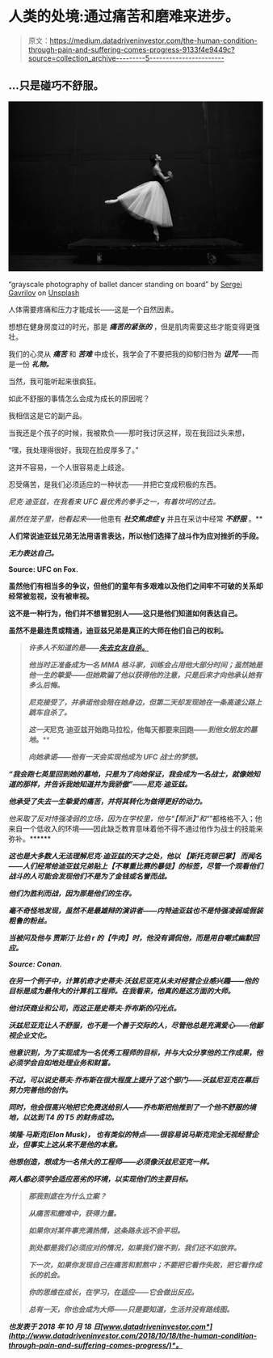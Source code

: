 # 人类的处境:通过痛苦和磨难来进步。

> 原文：<https://medium.datadriveninvestor.com/the-human-condition-through-pain-and-suffering-comes-progress-9133f4e9449c?source=collection_archive---------5----------------------->

## …只是碰巧不舒服。

![](img/3010ef5469470cda2d47e4de247c1f01.png)

“grayscale photography of ballet dancer standing on board” by [Sergei Gavrilov](https://unsplash.com/@gavrilovsergphoto?utm_source=medium&utm_medium=referral) on [Unsplash](https://unsplash.com?utm_source=medium&utm_medium=referral)

人体需要疼痛和压力才能成长——这是一个自然因素。

想想在健身房度过的时光，那是 ***痛苦的******紧张的*** ，但是肌肉需要这些才能变得更强壮。

我们的心灵从 ***痛苦*** 和 ***苦难*** 中成长，我学会了不要把我的抑郁归咎为 ***诅咒***——而是一份 ***礼物。***

当然，我可能听起来很疯狂。

如此不舒服的事情怎么会成为成长的原因呢？

我相信这是它的副产品。

当我还是个孩子的时候，我被欺负——那时我讨厌这样，现在我回过头来想，

“嘿，我处理得很好，我现在脸皮厚多了。”

这并不容易，一个人很容易走上歧途。

忍受痛苦，是我们必须适应的一种状态——并把它变成积极的东西。

*尼克·迪亚兹，在我看来 UFC 最优秀的拳手之一，有着坎坷的过去。*

*虽然在笼子里，他看起来*——他患有 ***社交焦虑症* y** 并且在采访中经常 ***不舒服*** 。**

**人们常说迪亚兹兄弟无法用语言表达，所以他们选择了战斗作为应对挫折的手段。**

*****无力表达自己。*****

****Source: UFC on Fox.****

**虽然他们有相当多的争议，但他们的童年有多艰难以及他们之间牢不可破的关系却经常被忽视，没有被审视。**

**这不是一种行为，他们并不想冒犯别人——这只是他们知道如何表达自己。**

**虽然不是最连贯或精通，迪亚兹兄弟是真正的大师在他们自己的权利。**

> ***许多人不知道的是——[*失去女友自杀。*](https://www.sportsjoe.ie/mma/original-conor-mcgregor-nick-diaz-recounts-heartwrenching-story-of-his-girlfriends-suicide-39736)***
> 
> ***他当时正准备成为一名 MMA 格斗家，训练会占用他大部分时间；虽然她是他一生的挚爱——但她欺骗了他以获得他的注意，只是后来才向他承认她有多么后悔。***
> 
> ***尼克接受了，并承诺他会陪在她身边，但第二天却发现她在一条高速公路上跳车自杀了。***
> 
> ***这一天*尼克·迪亚兹开始跑马拉松，他每天都要来回跑——***到他女朋友的墓地。*******
> 
> ***向她承诺——他有一天会实现他成为 UFC 战士的梦想。***

***“我会跑七英里回到她的墓地，只是为了向她保证，我会成为一名战士，就像她知道的那样，并告诉我她知道并为我骄傲”——尼克·迪亚兹。***

***他承受了失去一生挚爱的痛苦，并将其转化为做得更好的动力。***

***他采取了反对*恃强凌弱的立场，因为在学校里，他与“*【帮派】”和“*”都格格不入；他来自一个低收入的环境——因此缺乏教育意味着他不得不通过他作为战士的技能来弥补。******

****这也是大多数人无法理解尼克·迪亚兹的天才之处，他以 ***【斯托克顿巴掌】*** 而闻名——人们经常给迪亚兹兄弟贴上*【不尊重比赛的暴徒】*的标签，尽管一个观看他们战斗的人可能会发现他们不是为了金钱或名誉而战。****

***他们为胜利而战，因为那是他们的生存。***

***毫不奇怪地发现，虽然不是最雄辩的演讲者——***内特*迪亚兹**也不是恃强凌弱或假装粗鲁的粉丝。***

***当被问及他与 ***贾斯汀·比伯* r** 的【牛肉】时，他没有调侃他，而是用自嘲式幽默回应。***

*****Source: Conan.*****

***在另一个例子中，计算机奇才史蒂夫·沃兹尼亚克从未对经营企业感兴趣——他的目标是成为最伟大的计算机工程师。在我看来，他真的是这方面的大师。***

***他讨厌商业和公司，而这正是史蒂夫·乔布斯的闪光点。***

***沃兹尼亚克让人不舒服，也不是一个善于交际的人，尽管他总是充满爱心——他鄙视企业文化。***

***他意识到，为了实现成为一名优秀工程师的目标，并与大众分享他的工作成果，他必须学会自如地处理业务和财富。***

***不过，可以说史蒂夫·乔布斯在很大程度上提升了这个部门——沃兹尼亚克在幕后努力完善他的创作。***

***同时，他会很高兴地把它免费送给别人——乔布斯把他推到了一个他不舒服的境地，以达到 T4 的 T5 的财务成功。***

***埃隆·马斯克(Elon Musk)， 也有类似的特点——很容易说马斯克完全无视经营企业，但事实上这从来不是他的本意。***

***他想创造，想成为一名伟大的工程师——必须像沃兹尼亚克一样。***

***两人都必须学会适应恶劣的环境，以实现他们的主要目标。***

> ***那我到底在为什么立案？***
> 
> ***从痛苦和磨难中，获得力量。***
> 
> ***如果你对某件事充满热情，这条路永远不会平坦。***
> 
> ***到处都是我们必须应对的情况，如果我们做不到，我们还不如放弃。***
> 
> ***下一次，如果你发现自己在痛苦和煎熬中；不要把它看作失败，把它看作成长的机会。***
> 
> ***你的思维在成长，在学习，在适应——它会做出反应。***
> 
> ***总有一天，你也会成为大师——只是要知道，生活并没有路线图。***

****也发表于 2018 年 10 月 18 日*[*www.datadriveninvestor.com*](http://www.datadriveninvestor.com/2018/10/18/the-human-condition-through-pain-and-suffering-comes-progress/)*。****